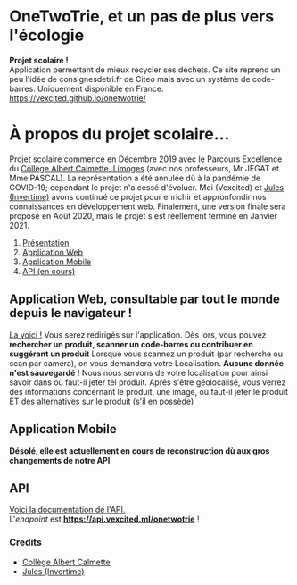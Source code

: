 # OneTwoTrie, et un pas de plus vers l'écologie
<b>Projet scolaire !</b> <br>
Application permettant de mieux recycler ses déchets.
Ce site reprend un peu l'idée de consignesdetri.fr de Citeo mais avec un système de code-barres.
Uniquement disponible en France.
https://vexcited.github.io/onetwotrie/

# À propos du projet scolaire...
Projet scolaire commencé en Décembre 2019 avec le Parcours Excellence du [Collège Albert Calmette, Limoges](http://www.clg-calmette.ac-limoges.fr/) (avec nos professeurs, Mr JEGAT et Mme PASCAL). La représentation a été annulée dù à la pandémie de COVID-19; cependant le projet n'a cessé d'évoluer. Moi (Vexcited) et [Jules (Invertime)](https://github.com/Invertime) avons continué ce projet pour enrichir et appronfondir nos connaissances en développement web. Finalement, une version finale sera proposé en Août 2020, mais le projet s'est réellement terminé en Janvier 2021.

1. [Présentation](https://github.com/Vexcited/onetwotrie/#%C3%A0-propos-du-projet-scolaire)
2. [Application Web](https://github.com/Vexcited/onetwotrie/#application-web-consultable-par-tout-le-monde-depuis-le-navigateur-)
3. [Application Mobile](https://github.com/Vexcited/onetwotrie/#application-mobile)
4. [API (en cours)](https://github.com/Vexcited/onetwotrie/#api)

## Application Web, consultable par tout le monde depuis le navigateur !
[La voici !](https://vexcited.github.io/onetwotrie)
Vous serez redirigés sur l'application. Dès lors, vous pouvez **rechercher un produit, scanner un code-barres ou contribuer en suggérant un produit**
Lorsque vous scannez un produit (par recherche ou scan par caméra), on vous demandera votre Localisation.
**Aucune donnée n'est sauvegardé !** Nous nous servons de votre localisation pour ainsi savoir dans où faut-il jeter tel produit.
Aprés s'être géolocalisé, vous verrez des informations concernant le produit, une image, où faut-il jeter le produit ET des alternatives sur le produit (s'il en possède)

## Application Mobile
**Désolé, elle est actuellement en cours de reconstruction dù aux gros changements de notre API**

## API
[Voici la documentation de l'API.](https://www.notion.so/API-Public-98790aaf19d043afbe5ea21b0ca14178) <br>
L'*endpoint* est **https://api.vexcited.ml/onetwotrie** !

### Credits
- [Collège Albert Calmette](http://www.clg-calmette.ac-limoges.fr/)
- [Jules (Invertime)](https://github.com/Invertime)
